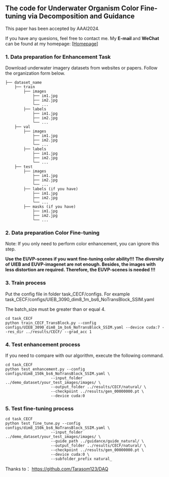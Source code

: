 ## The code for Underwater Organism Color Fine-tuning via Decomposition and Guidance

This paper has been accepted by AAAI2024.

If you have any quesions, feel free to contact me. My <b> E-mail </b> and <b> WeChat </b> can be found at my homepage: [<A HREF="https://xiaofeng-life.github.io/">Homepage</A>]

### 1. Data preparation for Enhancement Task
Download underwater imagery datasets from websites or papers. Follow the organization form below.
```
├── dataset_name
    ├── train
        ├── images
            ├── im1.jpg
            ├── im2.jpg
            └── ...
        ├── labels
            ├── im1.jpg
            ├── im2.jpg
            └── ...
    ├── val
        ├── images
            ├── im1.jpg
            ├── im2.jpg
            └── ...
        ├── labels
            ├── im1.jpg
            ├── im2.jpg
            └── ...
    ├── test
        ├── images
            ├── im1.jpg
            ├── im2.jpg
            └── ...
        ├── labels (if you have)
            ├── im1.jpg
            ├── im2.jpg
            └── ...
        ├── masks (if you have)
            ├── im1.jpg
            ├── im2.jpg
            └── ...
```

### 2. Data preparation Color Fine-tuning
Note: If you only need to perform color enhancement, you can ignore this step.

**Use the EUVP-scenes if you want fine-tuning color ability!!!**
**The diversity of UIEB and EUVP-imagenet are not enough. 
Besides, the images with less distortion are required. Therefore, the EUVP-scenes is needed !!!**


### 3. Train process
Put the config file in folder task_CECF/configs. For example task_CECF/configs/UIEB_3090_dim8_1m_bs6_NoTransBlock_SSIM.yaml

The batch_size must be greater than or equal 4.

```
cd task_CECF
python train_CECF_TransBlock.py --config configs/UIEB_3090_dim8_1m_bs6_NoTransBlock_SSIM.yaml --device cuda:7 --res_dir ../results/CECF/ --grad_acc 1
```

### 4. Test enhancement process
If you need to compare with our algorithm, execute the following command.

```
cd task_CECF 
python test_enhancement.py --config configs/dim8_150k_bs6_NoTransBlock_SSIM.yaml \
                    --input_folder ../demo_dataset/your_test_images/images/ \
                    --output_folder ../results/CECF/natural/ \
                    --checkpoint ../results/gen_00000000.pt \
                    --device cuda:0 
```

### 5. Test fine-tuning process

```
cd task_CECF 
python test_fine_tune.py --config configs/dim8_150k_bs6_NoTransBlock_SSIM.yaml \
                    --input_folder ../demo_dataset/your_test_images/images/ \
                    --guide_path ../guidance/guide_natural/ \
                    --output_folder ../results/CECF/natural/ \
                    --checkpoint ../results/gen_00000000.pt \
                    --device cuda:0 \
                    --subfolder_prefix natural_
```


Thanks to： https://github.com/Tarasom123/DAQ
